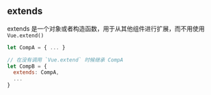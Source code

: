 
## extends
extends 是一个对象或者构造函数，用于从其他组件进行扩展，而不用使用`Vue.extend()`

```js
let CompA = { ... }

// 在没有调用 `Vue.extend` 时候继承 CompA
let CompB = {
  extends: CompA,
  ...
}
```
